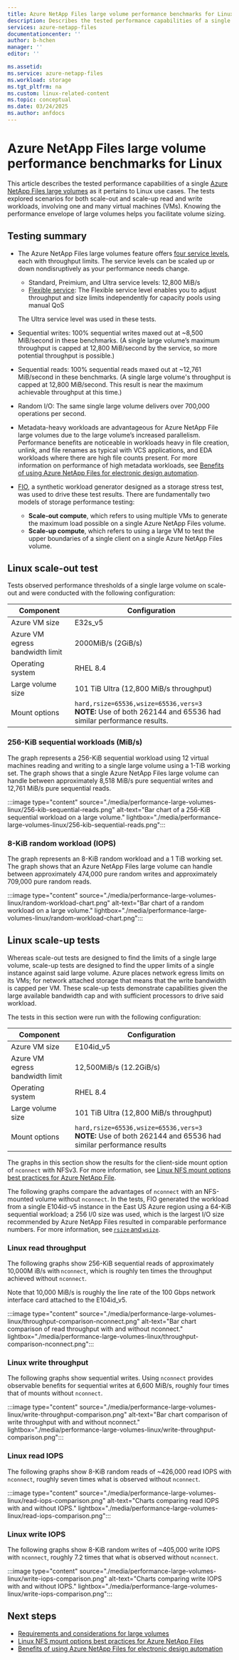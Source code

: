 ```yaml
---
title: Azure NetApp Files large volume performance benchmarks for Linux
description: Describes the tested performance capabilities of a single Azure NetApp Files large volume as it pertains to Linux use cases.
services: azure-netapp-files
documentationcenter: ''
author: b-hchen
manager: ''
editor: ''

ms.assetid:
ms.service: azure-netapp-files
ms.workload: storage
ms.tgt_pltfrm: na
ms.custom: linux-related-content
ms.topic: conceptual
ms.date: 03/24/2025
ms.author: anfdocs
---
```

# Azure NetApp Files large volume performance benchmarks for Linux

This article describes the tested performance capabilities of a single [Azure NetApp Files large volumes](large-volumes-requirements-considerations.md) as it pertains to Linux use cases. The tests explored scenarios for both scale-out and scale-up read and write workloads, involving one and many virtual machines (VMs). Knowing the performance envelope of large volumes helps you facilitate volume sizing.

## Testing summary 

* The Azure NetApp Files large volumes feature offers [four service levels](azure-netapp-files-service-levels.md), each with throughput limits. The service levels can be scaled up or down nondisruptively as your performance needs change.  

    * Standard, Preimium, and Ultra service levels: 12,800 MiB/s
    * [Flexible service](azure-netapp-files-service-levels.md#Flexible): The Flexible service level enables you to adjust throughput and size limits independently for capacity pools using manual QoS

    The Ultra service level was used in these tests. 

* Sequential writes: 100% sequential writes maxed out at ~8,500 MiB/second in these benchmarks. (A single large volume’s maximum throughput is capped at 12,800 MiB/second by the service, so more potential throughput is possible.)
* Sequential reads: 100% sequential reads maxed out at ~12,761 MiB/second in these benchmarks. (A single large volume's throughput is capped at 12,800 MiB/second. This result is near the maximum achievable throughput at this time.)

* Random I/O: The same single large volume delivers over 700,000 operations per second. 

* Metadata-heavy workloads are advantageous for Azure NetApp File large volumes due to the large volume’s increased parallelism. Performance benefits are noticeable in workloads heavy in file creation, unlink, and file renames as typical with VCS applications, and EDA workloads where there are high file counts present. For more information on performance of high metadata workloads, see [Benefits of using Azure NetApp Files for electronic design automation](solutions-benefits-azure-netapp-files-electronic-design-automation.md).

* [FIO](https://fio.readthedocs.io/en/latest/fio_doc.html), a synthetic workload generator designed as a storage stress test, was used to drive these test results. There are fundamentally two models of storage performance testing:

    * **Scale-out compute**, which refers to using multiple VMs to generate the maximum load possible on a single Azure NetApp Files volume. 
    * **Scale-up compute**, which refers to using a large VM to test the upper boundaries of a single client on a single Azure NetApp Files volume. 
    
## Linux scale-out test 

Tests observed performance thresholds of a single large volume on scale-out and were conducted with the following configuration:

| Component | Configuration |  
|- | - |
| Azure VM size | E32s_v5 |
| Azure VM egress bandwidth limit | 2000MiB/s (2GiB/s) |
| Operating system | RHEL 8.4 |
| Large volume size | 101 TiB Ultra (12,800 MiB/s throughput) |
| Mount options | `hard,rsize=65536,wsize=65536,vers=3`  <br /> **NOTE:** Use of both 262144 and 65536 had similar performance results. |

### 256-KiB sequential workloads (MiB/s) 

The graph represents a 256-KiB sequential workload using 12 virtual machines reading and writing to a single large volume using a 1-TiB working set. The graph shows that a single Azure NetApp Files large volume can handle between approximately 8,518 MiB/s pure sequential writes and 12,761 MiB/s pure sequential reads.

:::image type="content" source="./media/performance-large-volumes-linux/256-kib-sequential-reads.png" alt-text="Bar chart of a 256-KiB sequential workload on a large volume." lightbox="./media/performance-large-volumes-linux/256-kib-sequential-reads.png":::

### 8-KiB random workload (IOPS)

The graph represents an 8-KiB random workload and a 1 TiB working set. The graph shows that an Azure NetApp Files large volume can handle between approximately 474,000 pure random writes and approximately 709,000 pure random reads.

:::image type="content" source="./media/performance-large-volumes-linux/random-workload-chart.png" alt-text="Bar chart of a random workload on a large volume." lightbox="./media/performance-large-volumes-linux/random-workload-chart.png":::


## Linux scale-up tests 

Whereas scale-out tests are designed to find the limits of a single large volume, scale-up tests are designed to find the upper limits of a single instance against said large volume. Azure places network egress limits on its VMs; for network attached storage that means that the write bandwidth is capped per VM. These scale-up tests demonstrate capabilities given the large available bandwidth cap and with sufficient processors to drive said workload. 

The tests in this section were run with the following configuration: 

| Component | Configuration |  
|- | - |
| Azure VM size | E104id_v5  |
| Azure VM egress bandwidth limit | 12,500MiB/s (12.2GiB/s)  |
| Operating system | RHEL 8.4 |
| Large volume size | 101 TiB Ultra (12,800 MiB/s throughput) |
| Mount options | `hard,rsize=65536,wsize=65536,vers=3` <br /> **NOTE:** Use of both 262144 and 65536 had similar performance results |

The graphs in this section show the results for the client-side mount option of `nconnect` with NFSv3. For more information, see [Linux NFS mount options best practices for Azure NetApp File](performance-linux-mount-options.md#nconnect).

The following graphs compare the advantages of `nconnect` with an NFS-mounted volume without `nconnect`. In the tests, FIO generated the workload from a single E104id-v5 instance in the East US Azure region using a 64-KiB sequential workload; a 256 I/0 size was used, which is the largest I/O size recommended by Azure NetApp Files resulted in comparable performance numbers. For more information, see [`rsize` and `wsize`](performance-linux-mount-options.md#rsize-and-wsize). 

### Linux read throughput 

The following graphs show 256-KiB sequential reads of approximately 10,000M iB/s with `nconnect`, which is roughly ten times the throughput achieved without `nconnect`.  

Note that 10,000 MiB/s is roughly the line rate of the 100 Gbps network interface card attached to the E104id_v5.

:::image type="content" source="./media/performance-large-volumes-linux/throughput-comparison-nconnect.png" alt-text="Bar chart comparison of read throughput with and without nconnect." lightbox="./media/performance-large-volumes-linux/throughput-comparison-nconnect.png":::

### Linux write throughput

The following graphs show sequential writes. Using `nconnect` provides observable benefits for sequential writes at 6,600 MiB/s, roughly four times that of mounts without `nconnect`. 

:::image type="content" source="./media/performance-large-volumes-linux/write-throughput-comparison.png" alt-text="Bar chart comparison of write throughput with and without nconnect." lightbox="./media/performance-large-volumes-linux/write-throughput-comparison.png":::

### Linux read IOPS

The following graphs show 8-KiB random reads of ~426,000 read IOPS with `nconnect`, roughly seven times what is observed without `nconnect`. 

:::image type="content" source="./media/performance-large-volumes-linux/read-iops-comparison.png" alt-text="Charts comparing read IOPS with and without IOPS." lightbox="./media/performance-large-volumes-linux/read-iops-comparison.png":::

### Linux write IOPS

The following graphs show 8-KiB random writes of ~405,000 write IOPS with `nconnect`, roughly 7.2 times that what is observed without `nconnect`.

:::image type="content" source="./media/performance-large-volumes-linux/write-iops-comparison.png" alt-text="Charts comparing write IOPS with and without IOPS." lightbox="./media/performance-large-volumes-linux/write-iops-comparison.png":::

## Next steps

* [Requirements and considerations for large volumes](large-volumes-requirements-considerations.md)
* [Linux NFS mount options best practices for Azure NetApp Files](performance-linux-mount-options.md)
* [Benefits of using Azure NetApp Files for electronic design automation](solutions-benefits-azure-netapp-files-electronic-design-automation.md)
